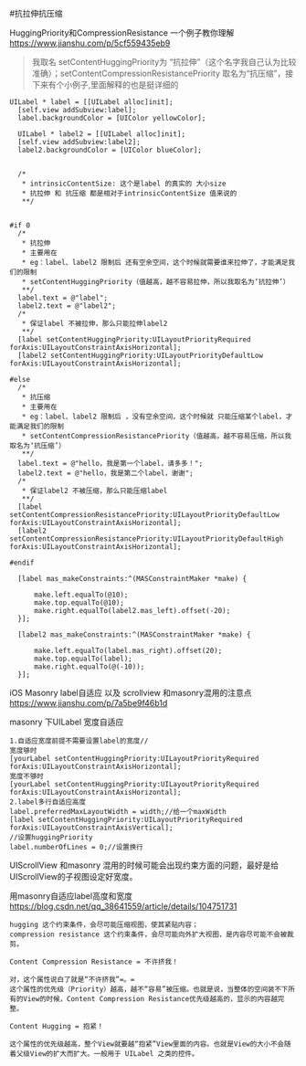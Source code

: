 #抗拉伸抗压缩


HuggingPriority和CompressionResistance 一个例子教你理解
https://www.jianshu.com/p/5cf559435eb9

>我取名 setContentHuggingPriority为 “抗拉伸”（这个名字我自己认为比较准确）；setContentCompressionResistancePriority 取名为“抗压缩”，接下来有个小例子,里面解释的也是挺详细的


```
UILabel * label = [[UILabel alloc]init];
  [self.view addSubview:label];
  label.backgroundColor = [UIColor yellowColor];
  
  UILabel * label2 = [[UILabel alloc]init];
  [self.view addSubview:label2];
  label2.backgroundColor = [UIColor blueColor];
  
  
  /*
   * intrinsicContentSize: 这个是label 的真实的 大小size
   * 抗拉伸 和 抗压缩 都是相对于intrinsicContentSize 值来说的
   **/
  
  
#if 0
  /*
   * 抗拉伸
   * 主要用在
   * eg：label、label2 限制后 还有空余空间，这个时候就需要谁来拉伸了，才能满足我们的限制
   * setContentHuggingPriority（值越高，越不容易拉伸，所以我取名为‘抗拉伸’）
   **/
  label.text = @"label";
  label2.text = @"label2";
  /*
   * 保证label 不被拉伸，那么只能拉伸label2
   **/
  [label setContentHuggingPriority:UILayoutPriorityRequired forAxis:UILayoutConstraintAxisHorizontal];
  [label2 setContentHuggingPriority:UILayoutPriorityDefaultLow forAxis:UILayoutConstraintAxisHorizontal];

#else
  /*
   * 抗压缩
   * 主要用在
   * eg：label、label2 限制后 ，没有空余空间，这个时候就 只能压缩某个label，才能满足我们的限制
   * setContentCompressionResistancePriority（值越高，越不容易压缩，所以我取名为‘抗压缩’）
   **/
  label.text = @"hello，我是第一个label，请多多！";
  label2.text = @"hello，我是第二个label，谢谢";
  /*
   * 保证label2 不被压缩，那么只能压缩label
   **/
  [label setContentCompressionResistancePriority:UILayoutPriorityDefaultLow forAxis:UILayoutConstraintAxisHorizontal];
  [label2 setContentCompressionResistancePriority:UILayoutPriorityDefaultHigh forAxis:UILayoutConstraintAxisHorizontal];
  
#endif
  
  [label mas_makeConstraints:^(MASConstraintMaker *make) {
     
      make.left.equalTo(@10);
      make.top.equalTo(@10);
      make.right.equalTo(label2.mas_left).offset(-20);
  }];
  
  [label2 mas_makeConstraints:^(MASConstraintMaker *make) {
     
      make.left.equalTo(label.mas_right).offset(20);
      make.top.equalTo(label);
      make.right.equalTo(@(-10));
  }];

```




iOS Masonry label自适应 以及 scrollview 和masonry混用的注意点
https://www.jianshu.com/p/7a5be9f46b1d

masonry 下UILabel 宽度自适应
```
1.自适应宽度前提不需要设置label的宽度//
宽度够时
[yourLabel setContentHuggingPriority:UILayoutPriorityRequired forAxis:UILayoutConstraintAxisHorizontal];
宽度不够时
[yourLabel setContentHuggingPriority:UILayoutPriorityRequired forAxis:UILayoutConstraintAxisHorizontal];
2.label多行自适应高度
label.preferredMaxLayoutWidth = width;//给一个maxWidth
[label setContentHuggingPriority:UILayoutPriorityRequired forAxis:UILayoutConstraintAxisVertical];
//设置huggingPriority
label.numberOfLines = 0;//设置换行
```
UIScrollView 和masonry 混用的时候可能会出现约束方面的问题，最好是给UIScrollView的子视图设定好宽度。



用masonry自适应label高度和宽度
https://blog.csdn.net/qq_38641559/article/details/104751731
```
hugging 这个约束条件，会尽可能压缩视图，使其紧贴内容；
compression resistance 这个约束条件，会尽可能向外扩大视图，是内容尽可能不会被裁剪。

Content Compression Resistance = 不许挤我！

对，这个属性说白了就是“不许挤我”=。=
这个属性的优先级（Priority）越高，越不“容易”被压缩。也就是说，当整体的空间装不下所有的View的时候，Content Compression Resistance优先级越高的，显示的内容越完整。

Content Hugging = 抱紧！

这个属性的优先级越高，整个View就要越“抱紧”View里面的内容。也就是View的大小不会随着父级View的扩大而扩大。一般用于 UILabel 之类的控件。

```

